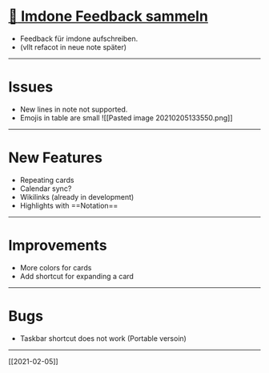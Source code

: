 # [:open_book: Imdone Feedback sammeln](#DONE:0.3125)
- Feedback für imdone aufschreiben.
- (vllt refacot in neue note später)
---
# Issues 
- New lines in note not supported.
- Emojis in table are small
![[Pasted image 20210205133550.png]]
---
# New Features
- Repeating cards
- Calendar sync? 
- Wikilinks (already in development)
- Highlights with ==Notation==
---
# Improvements
- More colors for cards
- Add shortcut for expanding a card 
---
# Bugs
- Taskbar shortcut does not work (Portable versoin)
---
[[2021-02-05]]
<!-- created:2021-02-05 -->
<!-- +Termin due:2021-02-11 completed:2021-02-10T20:43:26.794Z -->